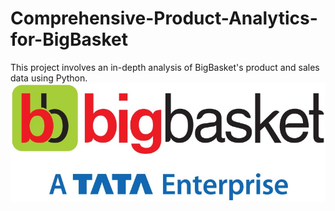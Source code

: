 # Comprehensive-Product-Analytics-for-BigBasket
This project involves an in-depth analysis of BigBasket's product and sales data using Python.
![BigBasket Image](https://github.com/Kanikaa1010/Comprehensive-Product-Analytics-for-BigBasket/raw/main/BigBasket%20image.jpg)
